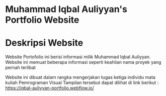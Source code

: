 # Muhammad Iqbal Auliyyan's Portfolio Website
# Deskripsi Website
Website Portofolio ini berisi informasi milik Muhammad Iqbal Auliyyan. Website ini memuat beberapa informasi seperti
keahlian
nama proyek yang pernah terlibat

Website ini dibuat dalam rangka mengerjakan tugas ketiga individu mata kuliah Pemrograman Visual
Tampilan tersebut dapat dilihat di link berikut : https://iqbal-auliyyan-portfolio.webflow.io/
